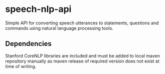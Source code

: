 # speech-nlp-api

Simple API for converting speech utterances to statements, questions and commands using natural language processing tools.

## Dependencies

Stanford CoreNLP libraries are included and must be added to local maven repository manually as maven release of required
version does not exist at time of writing.